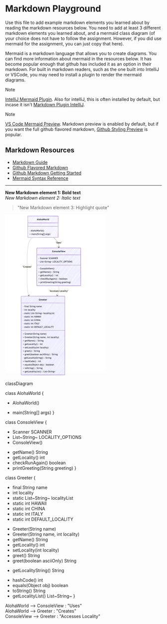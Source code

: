 # Markdown Playground

Use this file to add example markdown elements you learned about by reading the markdown resources below. You need to add at least 3 different markdown elements you learned about, and a mermaid class diagram (of your choice does not have to follow the assignment. However, if you did use mermaid for the assignment, you can just copy that here).

Mermaid is a markdown language that allows you to create diagrams. You can find more information about mermaid in the resources below. It has become popular enough that github has included it as an option in their markdown.  For built in markdown readers, such as the one built into IntelliJ or VSCode, you may need to install a plugin to render the mermaid diagrams. 

> [!NOTE]
> [IntelliJ Mermaid Plugin](https://plugins.jetbrains.com/plugin/20146-mermaid). Also for intelliJ, this is often installed by default, but incase it isn't [Markdown Plugin IntelliJ](https://plugins.jetbrains.com/plugin/7793-markdown). 

> [!NOTE] 
> [VS Code Mermaid Preview](https://marketplace.visualstudio.com/items?itemName=bierner.markdown-mermaid). Markdown preview is enabled by default, but if you want the full github flavored markdown, [Github Styling Preview](https://marketplace.visualstudio.com/items?itemName=bierner.markdown-preview-github-styles) is popular. 


## Markdown Resources

* [Markdown Guide](https://www.markdownguide.org/basic-syntax/)
* [Github Flavored Markdown](https://guides.github.com/features/mastering-markdown/)
* [Github Markdown Getting Started](https://docs.github.com/en/get-started/writing-on-github/getting-started-with-writing-and-formatting-on-github/basic-writing-and-formatting-syntax)
* [Mermaid Syntax Reference](https://mermaid.js.org/intro/syntax-reference.html) 


<!-- start your playground code under this dashed line -->
----
**New Markdown element 1: Bold text**  
*New Markdown element 2: Italic text*  
> "New Markdown element 3: Highlight quote"

![UML](UML.png "UML")

classDiagram

class AlohaWorld {
- AlohaWorld()
+ main(String[] args)
  }

class ConsoleView {
- Scanner SCANNER
- List~String~ LOCALITY_OPTIONS
- ConsoleView()
+ getName() String
+ getLocality() int
+ checkRunAgain() boolean
+ printGreeting(String greeting)
  }

class Greeter {
- final String name
- int locality
- static List~String~ localityList
- static int HAWAII
- static int CHINA
- static int ITALY
- static int DEFAULT_LOCALITY
+ Greeter(String name)
+ Greeter(String name, int locality)
+ getName() String
+ getLocality() int
+ setLocality(int locality)
+ greet() String
+ greet(boolean asciiOnly) String
- getLocalityString() String
+ hashCode() int
+ equals(Object obj) boolean
+ toString() String
+ getLocalityList() List~String~
  }

AlohaWorld --> ConsoleView : "Uses"  
AlohaWorld --> Greeter : "Creates"  
ConsoleView --> Greeter : "Accesses Locality"